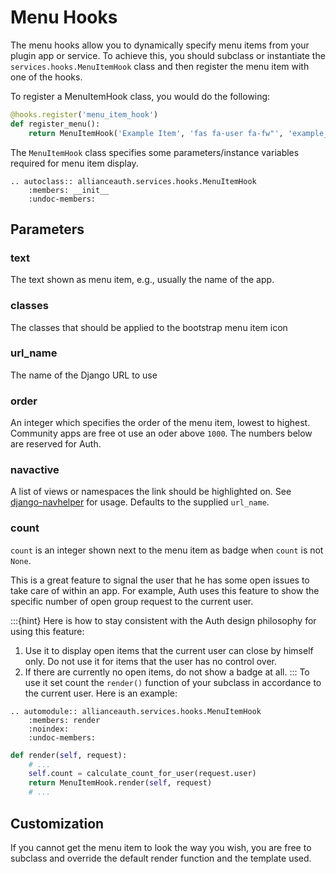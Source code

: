 # Menu Hooks

The menu hooks allow you to dynamically specify menu items from your plugin app or service. To achieve this, you should subclass or instantiate the `services.hooks.MenuItemHook` class and then register the menu item with one of the hooks.

To register a MenuItemHook class, you would do the following:

```python
@hooks.register('menu_item_hook')
def register_menu():
    return MenuItemHook('Example Item', 'fas fa-user fa-fw"', 'example_url_name', 150)
```

The `MenuItemHook` class specifies some parameters/instance variables required for menu item display.

```{eval-rst}
.. autoclass:: allianceauth.services.hooks.MenuItemHook
    :members: __init__
    :undoc-members:
```

## Parameters

### text

The text shown as menu item, e.g., usually the name of the app.

### classes

The classes that should be applied to the bootstrap menu item icon

### url_name

The name of the Django URL to use

### order

An integer which specifies the order of the menu item, lowest to highest. Community apps are free ot use an oder above `1000`. The numbers below are reserved for Auth.

### navactive

A list of views or namespaces the link should be highlighted on. See [django-navhelper](https://github.com/geelweb/django-navhelper#navactive) for usage. Defaults to the supplied `url_name`.

### count

`count` is an integer shown next to the menu item as badge when `count` is not `None`.

This is a great feature to signal the user that he has some open issues to take care of within an app. For example, Auth uses this feature to show the specific number of open group request to the current user.

:::{hint}
Here is how to stay consistent with the Auth design philosophy for using this feature:

1. Use it to display open items that the current user can close by himself only. Do not use it for items that the user has no control over.
2. If there are currently no open items, do not show a badge at all.
:::
To use it set count the `render()` function of your subclass in accordance to the current user. Here is an example:

```{eval-rst}
.. automodule:: allianceauth.services.hooks.MenuItemHook
    :members: render
    :noindex:
    :undoc-members:
```

```python
def render(self, request):
    # ...
    self.count = calculate_count_for_user(request.user)
    return MenuItemHook.render(self, request)
    # ...
```

## Customization

If you cannot get the menu item to look the way you wish, you are free to subclass and override the default render function and the template used.

